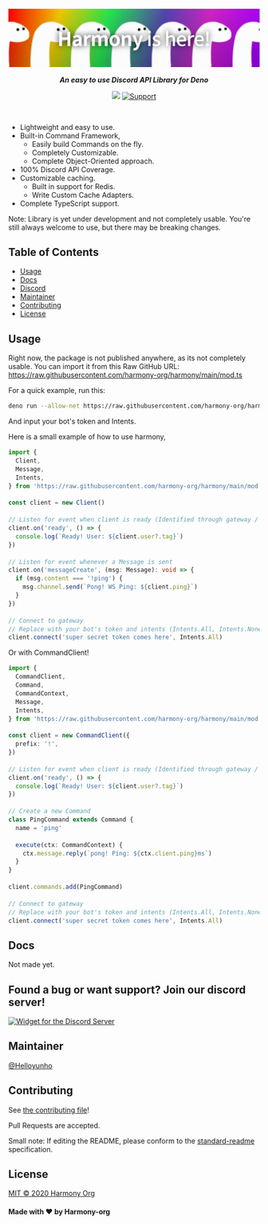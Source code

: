![banner](banner.png)

<p align=center><i><b>An easy to use Discord API Library for Deno</b></i></p>
<p align=center>
<img src="https://img.shields.io/badge/standard--readme-OK-green.svg?style=for-the-badge"/>
<a href=https://discord.gg/WVN2JF2FRv>
  <img src="https://img.shields.io/discord/783319033205751809.svg?label=Discord&logo=Discord&colorB=7289da&style=for-the-badge" alt="Support">
 </a>
</p>
<br>

- Lightweight and easy to use.
- Built-in Command Framework,
  - Easily build Commands on the fly.
  - Completely Customizable.
  - Complete Object-Oriented approach.
- 100% Discord API Coverage.
- Customizable caching.
  - Built in support for Redis.
  - Write Custom Cache Adapters.
- Complete TypeScript support.

Note: Library is yet under development and not completely usable. You're still always welcome to use, but there may be breaking changes.

## Table of Contents

- [Usage](#usage)
- [Docs](#docs)
- [Discord](#discord)
- [Maintainer](#maintainer)
- [Contributing](#contributing)
- [License](#license)

## Usage

Right now, the package is not published anywhere, as its not completely usable.
You can import it from this Raw GitHub URL: https://raw.githubusercontent.com/harmony-org/harmony/main/mod.ts

For a quick example, run this:

```bash
deno run --allow-net https://raw.githubusercontent.com/harmony-org/harmony/main/examples/ping.ts
```

And input your bot's token and Intents.

Here is a small example of how to use harmony,

```ts
import {
  Client,
  Message,
  Intents,
} from 'https://raw.githubusercontent.com/harmony-org/harmony/main/mod.ts'

const client = new Client()

// Listen for event when client is ready (Identified through gateway / Resumed)
client.on('ready', () => {
  console.log(`Ready! User: ${client.user?.tag}`)
})

// Listen for event whenever a Message is sent
client.on('messageCreate', (msg: Message): void => {
  if (msg.content === '!ping') {
    msg.channel.send(`Pong! WS Ping: ${client.ping}`)
  }
})

// Connect to gateway
// Replace with your bot's token and intents (Intents.All, Intents.None, Intents.Presence, Intents.GuildMembers)
client.connect('super secret token comes here', Intents.All)
```

Or with CommandClient!

```ts
import {
  CommandClient,
  Command,
  CommandContext,
  Message,
  Intents,
} from 'https://raw.githubusercontent.com/harmony-org/harmony/main/mod.ts'

const client = new CommandClient({
  prefix: '!',
})

// Listen for event when client is ready (Identified through gateway / Resumed)
client.on('ready', () => {
  console.log(`Ready! User: ${client.user?.tag}`)
})

// Create a new Command
class PingCommand extends Command {
  name = 'ping'

  execute(ctx: CommandContext) {
    ctx.message.reply(`pong! Ping: ${ctx.client.ping}ms`)
  }
}

client.commands.add(PingCommand)

// Connect to gateway
// Replace with your bot's token and intents (Intents.All, Intents.None, Intents.Presence, Intents.GuildMembers)
client.connect('super secret token comes here', Intents.All)
```

## Docs

Not made yet.

## Found a bug or want support? Join our discord server!

[![Widget for the Discord Server](https://discord.com/api/guilds/783319033205751809/widget.png?style=banner1)](https://discord.gg/WVN2JF2FRv)

## Maintainer

[@Helloyunho](https://github.com/Helloyunho)

## Contributing

See [the contributing file](CONTRIBUTING.md)!

Pull Requests are accepted.

Small note: If editing the README, please conform to the [standard-readme](https://github.com/RichardLitt/standard-readme) specification.

## License

[MIT © 2020 Harmony Org](LICENSE)

#### Made with ❤ by Harmony-org
